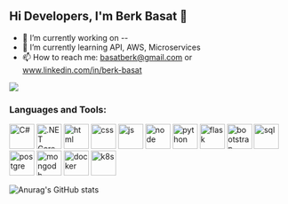 ## Hi Developers, I'm Berk Basat 👋


- 🔭 I’m currently working on --
- 🌱 I’m currently learning API, AWS, Microservices
- 📫 How to reach me: basatberk@gmail.com or www.linkedin.com/in/berk-basat

![](https://komarev.com/ghpvc/?username=BerkBasat&color=blue)

### Languages and Tools:
<p float="left">
  <img src="https://exceptionnotfound.net/content/images/2020/09/C_Sharp_logo.svg" width="auto" height="45" alt="C#">
  <img src="https://upload.wikimedia.org/wikipedia/commons/thumb/e/ee/.NET_Core_Logo.svg/2048px-.NET_Core_Logo.svg.png" width="auto" height="45" alt=".NET Core">
  <img src="https://cdn-icons-png.flaticon.com/512/732/732212.png" width="auto" height="45" alt="html">
  <img src="https://upload.wikimedia.org/wikipedia/commons/thumb/6/62/CSS3_logo.svg/800px-CSS3_logo.svg.png" width="auto" height="45" alt="css">
  <img src="https://user-images.githubusercontent.com/82957009/182874857-4dda8588-7370-4648-89f2-9e547ce07303.png" width="auto" height="45" alt="js">
  <img src="https://user-images.githubusercontent.com/82957009/191198979-c5c497bd-f6c0-4641-87f9-e36eaa3b2852.png" width="auto" height="45" alt="node">
  <img src="https://user-images.githubusercontent.com/82957009/182875877-379c780f-f3ad-4936-bd1a-c3268730423f.png" width="auto" height="45" alt="python">
  <img src="https://user-images.githubusercontent.com/82957009/182876005-e26b455b-f678-496f-8b10-57ce50645d1d.png" width="auto" height="45" alt="flask">
  <img src="https://user-images.githubusercontent.com/82957009/182874943-b37a0eea-2a69-40b9-b8a4-5d9a079ae5a0.png" width="auto" height="45" alt="bootstrap">
  <img src="https://user-images.githubusercontent.com/82957009/182875985-f4941ee0-9e0e-42b8-a5bf-15f154233d56.png" width="auto" height="45" alt="sql">
  <img src="https://user-images.githubusercontent.com/82957009/186125708-610a98e1-ee9a-4e34-bed2-c82eb558f842.png" width="auto" height="45" alt="postgre">
  <img src="https://g.foolcdn.com/art/companylogos/square/mdb.png" width="auto" height="45" alt="mongodb">
  <img src="https://user-images.githubusercontent.com/82957009/194516178-e6883ef9-aca1-49ed-9081-cbd7465318c5.png" width="auto" height="45" alt="docker">
  <img src="https://user-images.githubusercontent.com/82957009/194516280-77f831a7-672d-4888-88b7-5ae928bac902.png" width="auto" height="45" alt="k8s">
  

</p>


![Anurag's GitHub stats](https://github-readme-stats.vercel.app/api?username=BerkBasat&show_icons=true&theme=dark)
